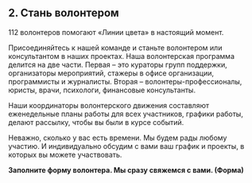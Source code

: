 ## 2. Стань волонтером

112 волонтеров помогают «Линии цвета» в настоящий момент.

Присоединяйтесь к нашей команде и станьте волонтером или консультантом в наших проектах. Наша волонтерская программа делится на две части. Первая – это кураторы групп поддержки, организаторы мероприятий, стажеры в офисе организации, программисты и журналисты. Вторая – волонтеры-профессионалы, юристы, врачи, психологи, финансовые консультанты.

Наши координаторы волонтерского движения составляют еженедельные планы работы для всех участников, графики работы, делают рассылку, чтобы вы были в курсе событий.

Неважно, сколько у вас есть времени. Мы будем рады любому участию. И индивидуально обсудим с вами ваш график и проекты, в которых вы можете участвовать.

**Заполните форму волонтера. Мы сразу свяжемся с вами. (Форма)**
